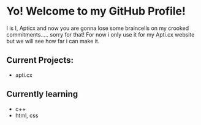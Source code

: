 # Yo! Welcome to my GitHub Profile!

I is I, Apticx and now you are gonna lose some braincells on my crooked commitments..... sorry for that!
For now i only use it for my Apti.cx website but we will see how far i can make it.


## Current Projects:
  - apti.cx

## Currently learning
  - c++
  - html, css


<!--
**Apticx/apticx** is a ✨ _special_ ✨ repository because its `README.md` (this file) appears on your GitHub profile.

Here are some ideas to get you started:

- 🔭 I’m currently working on ...
- 🌱 I’m currently learning ...
- 👯 I’m looking to collaborate on ...
- 🤔 I’m looking for help with ...
- 💬 Ask me about ...
- 📫 How to reach me: ...
- 😄 Pronouns: ...
- ⚡ Fun fact: ...
-->

